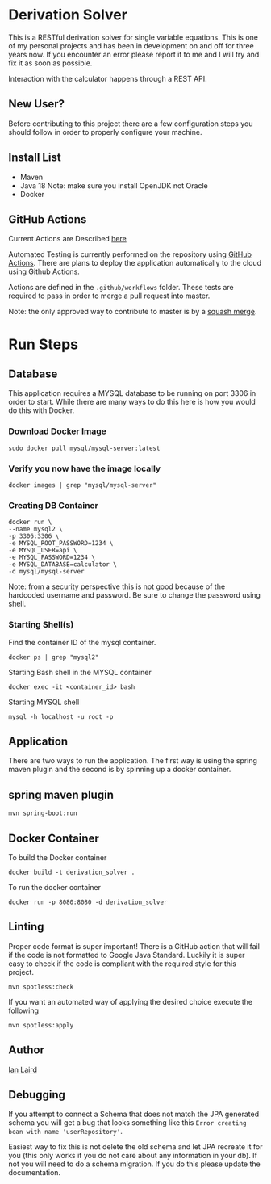 # Derivation Solver

This is a RESTful derivation solver for single variable equations. This is one of my personal projects and has been in development on and off for three years now. If you encounter an error please report it to me and I will try and fix it as soon as possible.

Interaction with the calculator happens through a REST API.

## New User?

Before contributing to this project there are a few configuration steps you should follow in order to properly configure your machine.

## Install List
+ Maven
+ Java 18 Note: make sure you install OpenJDK not Oracle
+ Docker

## GitHub Actions
Current Actions are Described [here](actions.md)

Automated Testing is currently performed on the repository using [GitHub Actions](https://github.com/features/actions).
There are plans to deploy the application automatically to the cloud using Github Actions.

Actions are defined in the `.github/workflows` folder. These tests are required to pass in
order to merge a pull request into master.

Note: the only approved way to contribute to master is by a [squash merge](https://docs.github.com/en/pull-requests/collaborating-with-pull-requests/incorporating-changes-from-a-pull-request/about-pull-request-merges#squash-and-merge-your-commits).

# Run Steps

## Database

This application requires a MYSQL database to be running on port 3306 in order to start. While there are many ways to
do this here is how you would do this with Docker.

### Download Docker Image
```shell
sudo docker pull mysql/mysql-server:latest
```

### Verify you now have the image locally
```shell
docker images | grep "mysql/mysql-server"
```

### Creating DB Container
```shell
docker run \
--name mysql2 \
-p 3306:3306 \
-e MYSQL_ROOT_PASSWORD=1234 \
-e MYSQL_USER=api \
-e MYSQL_PASSWORD=1234 \
-e MYSQL_DATABASE=calculator \
-d mysql/mysql-server
```
Note: from a security perspective this is not good because of the
hardcoded username and password. Be sure to change the password using shell.

### Starting Shell(s)
Find the container ID of the mysql container.
```shell
docker ps | grep "mysql2"
```

Starting Bash shell in the MYSQL container
```shell
docker exec -it <container_id> bash
```

Starting MYSQL shell
```shell
mysql -h localhost -u root -p
```

## Application
There are two ways to run the application. The first way is using the spring maven plugin and the second is by spinning up a docker container.

## spring maven plugin
```shell
mvn spring-boot:run
```

## Docker Container
To build the Docker container
```shell
docker build -t derivation_solver .
```

To run the docker container
```shell
docker run -p 8080:8080 -d derivation_solver
```

## Linting
Proper code format is super important! There is a GitHub action that will fail if the code is not formatted to Google
Java Standard. Luckily it is super easy to check if the code is compliant with the required style for this project.
```shell
mvn spotless:check
```

If you want an automated way of applying the desired choice execute the following
```shell
mvn spotless:apply
```

## Author
[Ian Laird](https://www.linkedin.com/in/ian-laird-b9846198/)

## Debugging
If you attempt to connect a Schema that does not match the JPA generated schema you will get a bug that looks something like this `Error creating bean with name 'userRepository'`.

Easiest way to fix this is not delete the old schema and let JPA recreate it for you (this only works if you do not care about any information in your db).
If not you will need to do a schema migration. If you do this please update the documentation.
